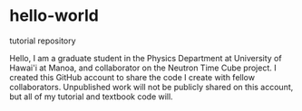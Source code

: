 # hello-world
tutorial repository

Hello,
I am a graduate student in the Physics Department at University of Hawai'i at Manoa, and collaborator on the Neutron Time Cube project. I created this GitHub account to share the code I create with fellow collaborators. Unpublished work will not be publicly shared on this account, but all of my tutorial and textbook code will.
